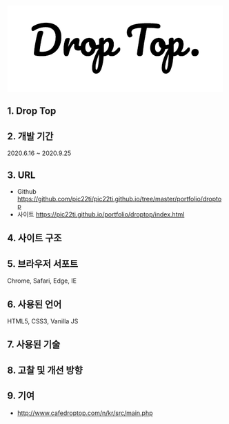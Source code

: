 ![logo_droptop](/portfolio/droptop/logo_droptop.png)
## 1. Drop Top

## 2. 개발 기간
2020.6.16 ~ 2020.9.25

## 3. URL
* Github <https://github.com/pic22ti/pic22ti.github.io/tree/master/portfolio/droptop>
* 사이트 <https://pic22ti.github.io/portfolio/droptop/index.html>

## 4. 사이트 구조
## 5. 브라우저 서포트
Chrome, Safari, Edge, IE

## 6. 사용된 언어
HTML5, CSS3, Vanilla JS

## 7. 사용된 기술
## 8. 고찰 및 개선 방향
## 9. 기여
* <http://www.cafedroptop.com/n/kr/src/main.php>
